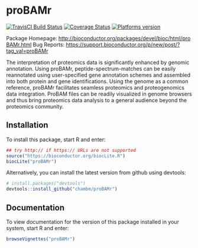 # proBAMr

[![TravisCI Build Status](https://travis-ci.org/chambm/proBAMr.svg?branch=master)](https://travis-ci.org/chambm/proBAMr)
[![Coverage Status](https://codecov.io/gh/chambm/proBAMr/branch/master/graph/badge.svg)](https://codecov.io/gh/chambm/proBAMr)
[![Platforms version](http://bioconductor.org/shields/availability/3.4/proBAMr.svg)](http://bioconductor.org/packages/devel/bioc/html/proBAMr.html)

Package Homepage: http://bioconductor.org/packages/devel/bioc/html/proBAMr.html 
Bug Reports: https://support.bioconductor.org/p/new/post/?tag_val=proBAMr

The interpretation of proteomics data is significantly enhanced by genomic annotation. 
Using proBAMr, peptide-spectrum-matches can be easily reannotated using user-specified gene annotation 
schemes and assembled into both protein and gene identifications. Using the genome as a common reference, 
proBAMr facilitates seamless proteomics and proteogenomics data integration. ProBAM files can be readily 
visualized in genome browsers and thus bring proteomics data analysis to a general audience beyond the 
proteomics community.

## Installation

To install this package, start R and enter:

```R
## try http:// if https:// URLs are not supported
source("https://bioconductor.org/biocLite.R")
biocLite("proBAMr")
```

Alternatively, you can install the latest version from github using devtools:

```R
# install.packages("devtools")
devtools::install_github("chambm/proBAMr")
```

## Documentation

To view documentation for the version of this package installed in your system, start R and enter:
```R
browseVignettes("proBAMr")
```
